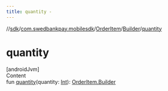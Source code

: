 ```yaml
---
title: quantity -
---
```

//[sdk](../../../../index)/[com.swedbankpay.mobilesdk](../../index)/[OrderItem](../index)/[Builder](index)/[quantity](quantity)



# quantity  
[androidJvm]  
Content  
fun [quantity](quantity)(quantity: [Int](https://kotlinlang.org/api/latest/jvm/stdlib/kotlin/-int/index.html)): [OrderItem.Builder](index)  



